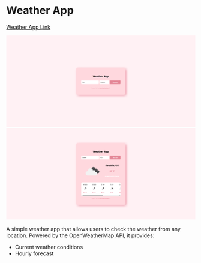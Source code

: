 # Weather App
[Weather App Link](https://weather-app-private-alpha.vercel.app/)

![Screenshot1](https://github.com/BrittneyOeur/Weather_App/blob/main/WeatherApp_1.png)
![Screenshot2](https://github.com/BrittneyOeur/Weather_App/blob/main/WeatherApp_2.png)

A simple weather app that allows users to check the weather from any location. Powered by the OpenWeatherMap API, it provides:
- Current weather conditions
- Hourly forecast
